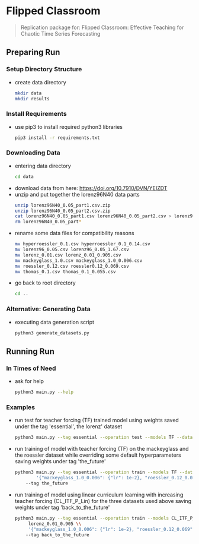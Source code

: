 # Flipped Classroom
> Replication package for: Flipped Classroom: Effective Teaching for Chaotic Time Series Forecasting

## Preparing Run
### Setup Directory Structure
  - create data directory
    ```bash
    mkdir data
    mkdir results
    ```
### Install Requirements
  - use pip3 to install required python3 libraries
    ```bash
    pip3 install -r requirements.txt
    ```
### Downloading Data
  - entering data directory
    ```bash
    cd data
    ```
  - download data from here: https://doi.org/10.7910/DVN/YEIZDT
  - unzip and put together the lorenz96N40 data parts
    ```bash
    unzip lorenz96N40_0.05_part1.csv.zip
    unzip lorenz96N40_0.05_part2.csv.zip
    cat lorenz96N40_0.05_part1.csv lorenz96N40_0.05_part2.csv > lorenz96_0.05.csv
    rm lorenz96N40_0.05_part*
    ```
  - rename some data files for compatibility reasons
    ```bash
    mv hyperroessler_0.1.csv hyperroessler_0.1_0.14.csv
    mv lorenz96_0.05.csv lorenz96_0.05_1.67.csv
    mv lorenz_0.01.csv lorenz_0.01_0.905.csv
    mv mackeyglass_1.0.csv mackeyglass_1.0_0.006.csv
    mv roessler_0.12.csv roessler0.12_0.069.csv
    mv thomas_0.1.csv thomas_0.1_0.055.csv
    ```
  - go back to root directory
    ```bash
    cd ..
    ```
### Alternative: Generating Data
  - executing data generation script
    ```bash
    python3 generate_datasets.py
    ```
## Running Run
### In Times of Need
  - ask for help
    ```bash
    python3 main.py --help
    ```
### Examples
  - run test for teacher forcing (TF) trained model using weights saved under the tag 'essential', the lorenz' dataset
    ```bash
    python3 main.py --tag essential --operation test --models TF --datasets lorenz_0.01_0.905 --quiet
    ```
  - run training of model with teacher forcing (TF) on the mackeyglass and the roessler dataset while overriding some default hyperparameters saving weights under tag 'the_future'
    ```bash
    python3 main.py --tag essential --operation train --models TF --datasets \\
            '{"mackeyglass_1.0_0.006": {"lr": 1e-2}, "roessler_0.12_0.069": {"plateau": 30}}' \\
        --tag the_future
    ```  
  - run training of model using linear curriculum learning with increasing teacher forcing (CL_ITF_P_Lin) for the three datasets used above saving weights under tag 'back_to_the_future'
    ```bash
    python3 main.py --tag essential --operation train --models CL_ITF_P_Lin --datasets \\
         lorenz_0.01_0.905 \\
         '{"mackeyglass_1.0_0.006": {"lr": 1e-2}, "roessler_0.12_0.069": {"plateau": 30}}' \\
        --tag back_to_the_future
    ```